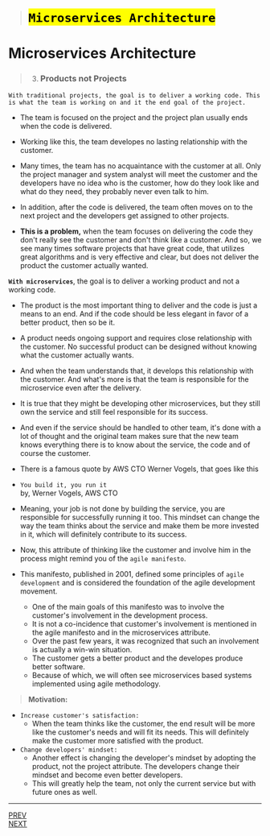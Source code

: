> # <mark>`Microservices Architecture`</mark>

# Microservices Architecture

> 3.  ### Products not Projects

`With traditional projects, the goal is to deliver a working code. This is what the team is working on and it the end goal of the project.`

-   The team is focused on the project and the project plan usually ends when the code is delivered.

-   Working like this, the team developes no lasting relationship with the customer.

-   Many times, the team has no acquaintance with the customer at all. Only the project manager and system analyst will meet the customer and the developers have no idea who is the customer, how do they look like and what do they need, they probably never even talk to him.

-   In addition, after the code is delivered, the team often moves on to the next project and the developers get assigned to other projects.

-   **This is a problem,** when the team focuses on delivering the code they don't really see the customer and don't think like a customer. And so, we see many times software projects that have great code, that utilizes great algorithms and is very effective and clear, but does not deliver the product the customer actually wanted.

**`With microservices`**, the goal is to deliver a working product and not a working code.

-   The product is the most important thing to deliver and the code is just a means to an end. And if the code should be less elegant in favor of a better product, then so be it.

-   A product needs ongoing support and requires close relationship with the customer. No successful product can be designed without knowing what the customer actually wants.

-   And when the team understands that, it develops this relationship with the customer. And what's more is that the team is responsible for the microservice even after the delivery.

-   It is true that they might be developing other microservices, but they still own the service and still feel responsible for its success.

-   And even if the service should be handled to other team, it's done with a lot of thought and the original team makes sure that the new team knows everything there is to know about the service, the code and of course the customer.

-   There is a famous quote by AWS CTO Werner Vogels, that goes like this

-   `You build it, you run it`<br>
    by, Werner Vogels, AWS CTO

-   Meaning, your job is not done by building the service, you are responsible for successfully running it too.
    This mindset can change the way the team thinks about the service and make them be more invested in it, which will definitely contribute to its success.

-   Now, this attribute of thinking like the customer and involve him in the process might remind you of the `agile manifesto`.

-   This manifesto, published in 2001, defined some principles of `agile development` and is considered the foundation of the agile development movement.

    -   One of the main goals of this manifesto was to involve the customer's involvement in the development process.
    -   It is not a co-incidence that customer's involvement is mentioned in the agile manifesto and in the microservices attribute.
    -   Over the past few years, it was recognized that such an involvement is actually a win-win situation.
    -   The customer gets a better product and the developes produce better software.
    -   Because of which, we will often see microservices based systems implemented using agile methodology.

> **Motivation:**

-   `Increase customer's satisfaction:`
    -   When the team thinks like the customer, the end result will be more like the customer's needs and will fit its needs.
        This will definitely make the customer more satisfied with the product.
-   `Change developers' mindset:`
    -   Another effect is changing the developer's mindset by adopting the product, not the project attribute.
        The developers change their mindset and become even better developers.
    -   This will greatly help the team, not only the current service but with future ones as well.

---

[PREV](../03B/03B-business-capabilities.md) <span style="margin-left:85vw"></span> [NEXT](./03C-products-not-projects.md)
